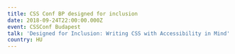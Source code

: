 ```yaml
---
title: CSS Conf BP designed for inclusion
date: 2018-09-24T22:00:00.000Z
event: CSSConf Budapest
talk: 'Designed for Inclusion: Writing CSS with Accessibility in Mind'
country: HU
---
```


